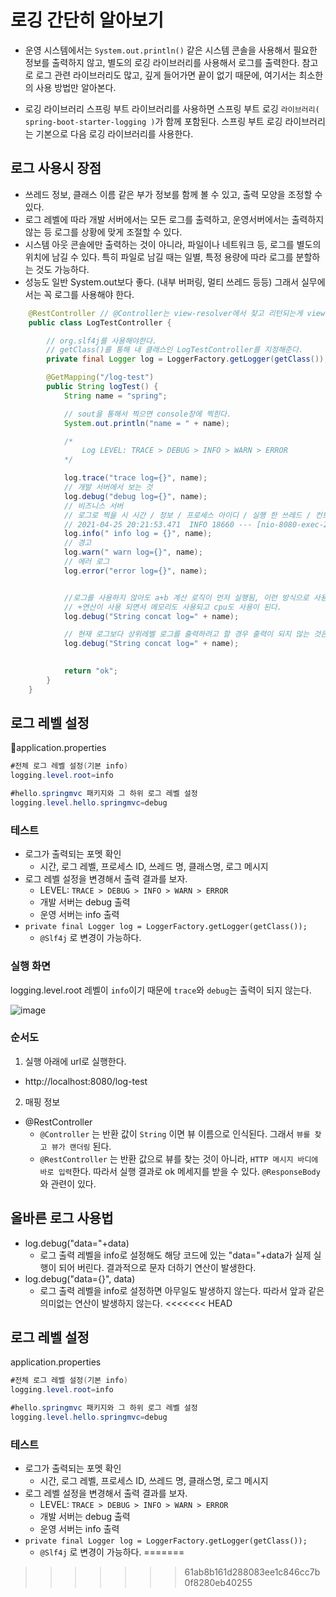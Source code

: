 # 로깅 간단히 알아보기

- 운영 시스템에서는 `System.out.println()` 같은 시스템 콘솔을 사용해서 필요한 정보를 출력하지 않고, 별도의 로깅 라이브러리를 사용해서 로그를 출력한다.
참고로 로그 관련 라이브러리도 많고, 깊게 들어가면 끝이 없기 때문에, 여기서는 최소한의 사용 방법만 알아본다.

- 로깅 라이브러리
스프링 부트 라이브러리를 사용하면 스프링 부트 로깅 `라이브러리( spring-boot-starter-logging )`가 함께 포함된다.
스프링 부트 로깅 라이브러리는 기본으로 다음 로깅 라이브러리를 사용한다.

##  로그 사용시 장점
- 쓰레드 정보, 클래스 이름 같은 부가 정보를 함께 볼 수 있고, 출력 모양을 조정할 수 있다.
- 로그 레벨에 따라 개발 서버에서는 모든 로그를 출력하고, 운영서버에서는 출력하지 않는 등 로그를 상황에 맞게 조절할 수 있다.
- 시스템 아웃 콘솔에만 출력하는 것이 아니라, 파일이나 네트워크 등, 로그를 별도의 위치에 남길 수 있다. 특히 파일로 남길 때는 일별, 특정 용량에 따라 로그를 분할하는 것도 가능하다.
- 성능도 일반 System.out보다 좋다. (내부 버퍼링, 멀티 쓰레드 등등) 그래서 실무에서는 꼭 로그를 사용해야 한다.

```java
    @RestController // @Controller는 view-resolver에서 찾고 리턴되는게 view에 이름이지만 @RestController는 문자열 이름이 리턴된다.
    public class LogTestController {

        // org.slf4j를 사용해야한다.
        // getClass()를 통해 내 클래스인 LogTestController를 지정해준다.
        private final Logger log = LoggerFactory.getLogger(getClass());

        @GetMapping("/log-test")
        public String logTest() {
            String name = "spring";

            // sout을 통해서 찍으면 console창에 찍힌다.
            System.out.println("name = " + name);

            /*
                Log LEVEL: TRACE > DEBUG > INFO > WARN > ERROR
            */

            log.trace("trace log={}", name);
            // 개발 서버에서 보는 것
            log.debug("debug log={}", name);
            // 비즈니스 서버
            // 로그로 찍을 시 시간 / 정보 / 프로세스 아이디 / 실행 한 쓰레드 / 컨트롤러 이름 / 메시지 출력가 출력된다.
            // 2021-04-25 20:21:53.471  INFO 18660 --- [nio-8080-exec-2] hello.springmvc.basic.LogTestController  :  info log = spring
            log.info(" info log = {}", name);
            // 경고
            log.warn(" warn log={}", name);
            // 에러 로그
            log.error("error log={}", name);


            //로그를 사용하지 않아도 a+b 계산 로직이 먼저 실행됨, 이런 방식으로 사용하면 안된다.!!
            // +연산이 사용 되면서 메모리도 사용되고 cpu도 사용이 된다.
            log.debug("String concat log=" + name);

            // 현재 로그보다 상위레벨 로그를 출력하려고 할 경우 출력이 되지 않는 것은 당연하고 메서드 호출 후 파라미터로 넘기기 때문에 위에 코 아무 연산이 일어나지 않는다. 
            log.debug("String concat log=" + name);
            

            return "ok";
        }
    }
```
## 로그 레벨 설정

📄application.properties

```java
#전체 로그 레벨 설정(기본 info) 
logging.level.root=info

#hello.springmvc 패키지와 그 하위 로그 레벨 설정 
logging.level.hello.springmvc=debug
```


### 테스트
- 로그가 출력되는 포멧 확인
    - 시간, 로그 레벨, 프로세스 ID, 쓰레드 명, 클래스명, 로그 메시지
- 로그 레벨 설정을 변경해서 출력 결과를 보자.
    - LEVEL: `TRACE > DEBUG > INFO > WARN > ERROR`
    - 개발 서버는 debug 출력
    - 운영 서버는 info 출력
- `private final Logger log = LoggerFactory.getLogger(getClass());`
    - `@Slf4j` 로 변경이 가능하다.

### 실행 화면

logging.level.root 레벨이 `info`이기 때문에 `trace`와 `debug`는 출력이 되지 않는다.

![image](https://user-images.githubusercontent.com/69107255/115991679-98e29c00-a604-11eb-9b28-ceac26ecb742.png)


### 순서도

1. 실행
아래에 url로 실행한다.

- http://localhost:8080/log-test

2. 매핑 정보

- @RestController
    - `@Controller` 는 반환 값이 `String` 이면 뷰 이름으로 인식된다. 그래서 `뷰를 찾고 뷰가 랜더링` 된다.
    - `@RestController` 는 반환 값으로 뷰를 찾는 것이 아니라, `HTTP 메시지 바디에 바로 입력`한다. 따라서 실행 결과로 ok 메세지를 받을 수 있다. `@ResponseBody` 와 관련이 있다.

## 올바른 로그 사용법

- log.debug("data="+data)
    - 로그 출력 레벨을 info로 설정해도 해당 코드에 있는 "data="+data가 실제 실행이 되어 버린다. 결과적으로 문자 더하기 연산이 발생한다.
- log.debug("data={}", data)
    - 로그 출력 레벨을 info로 설정하면 아무일도 발생하지 않는다. 따라서 앞과 같은 의미없는 연산이 발생하지 않는다.
<<<<<<< HEAD

## 로그 레벨 설정

application.properties

```java
#전체 로그 레벨 설정(기본 info) 
logging.level.root=info

#hello.springmvc 패키지와 그 하위 로그 레벨 설정 
logging.level.hello.springmvc=debug
```


### 테스트
- 로그가 출력되는 포멧 확인
    - 시간, 로그 레벨, 프로세스 ID, 쓰레드 명, 클래스명, 로그 메시지
- 로그 레벨 설정을 변경해서 출력 결과를 보자.
    - LEVEL: `TRACE > DEBUG > INFO > WARN > ERROR`
    - 개발 서버는 debug 출력
    - 운영 서버는 info 출력
- `private final Logger log = LoggerFactory.getLogger(getClass());`
    - `@Slf4j` 로 변경이 가능하다.
=======
>>>>>>> 61ab8b161d288083ee1c846cc7b0f8280eb40255
